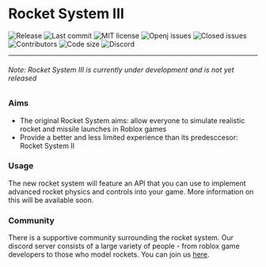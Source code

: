 # Rocket System III 
![Release](https://img.shields.io/github/tag-date/sublivion/rocket-system-iii.svg?style=flat-square) ![Last commit](https://img.shields.io/github/last-commit/sublivion/rocket-system-iii.svg?style=flat-square) ![MIT license](https://img.shields.io/github/license/sublivion/Rocket-System-III.svg?style=flat-square) ![Openj issues](https://img.shields.io/github/issues/sublivion/rocket-system-iii.svg?style=flat-square) ![Closed issues](https://img.shields.io/github/issues-closed/sublivion/rocket-system-iii.svg?style=flat-square) ![Contributors](https://img.shields.io/github/contributors/sublivion/rocket-system-iii.svg?style=flat-square) ![Code size](https://img.shields.io/github/languages/code-size/sublivion/rocket-system-iii.svg?style=flat-square) ![Discord](https://img.shields.io/discord/530216666416807947.svg?style=flat-square)

---
###### Note: Rocket System III is currently under development and is not yet released

### Aims
- The original Rocket System aims: allow everyone to simulate realistic rocket and missile launches in Roblox games
- Provide a better and less limited experience than its predesccesor: Rocket System II

### Usage
The new rocket system will feature an API that you can use to implement advanced rocket physics and controls into your game. More information on this will be available soon.

### Community
There is a supportive community surrounding the rocket system. Our discord server consists of a large variety of people - from roblox game developers to those who model rockets. You can join us [here](https://discord.gg/bqRdNPw).
